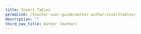 ```yaml
---
title: Insert Tables
permalink: /teacher-user-guide/author-author/inserttables/
description: ""
third_nav_title: Author (Author)
---
```

